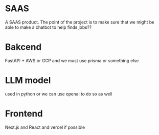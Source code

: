 # SAAS
A SAAS product. The point of the project is to make sure that we might be able to make a chatbot to help finds jobs??

# Bakcend
FastAPI + AWS or GCP and we must use prisma or something else 
# LLM model
used in python or we can use openai to do so as well

# Frontend
Next.js and React and vercel if possible

